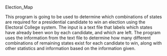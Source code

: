 Election_Map

This program is going to be used to determine which combinations of states are required for a presidential candidate to win an election using the Electoral College system. The input is a text file that labels which states have already been won by each candidate, and which are left. The program uses the information from the text file to determine how many different combinations of remaining states exist for each candidate to win, along with other statistics and information based on the information given.
